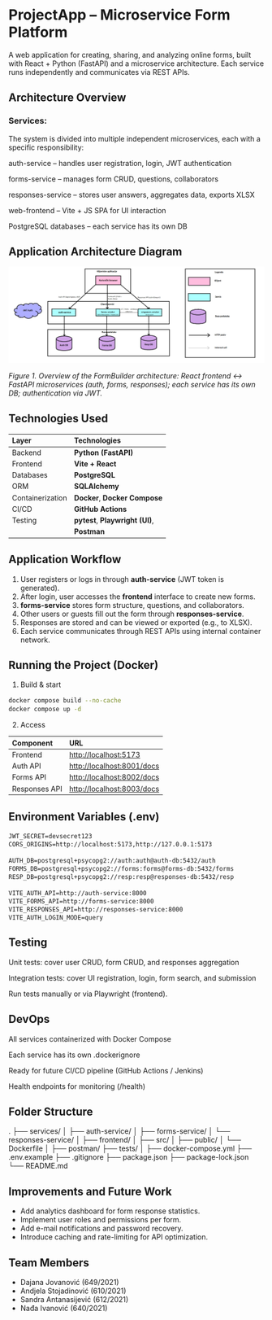 # ProjectApp – Microservice Form Platform

A web application for creating, sharing, and analyzing online forms, built with React + Python (FastAPI) and a microservice architecture.
Each service runs independently and communicates via REST APIs.

## Architecture Overview

### Services:
The system is divided into multiple independent microservices, each with a specific responsibility:

auth-service – handles user registration, login, JWT authentication

forms-service – manages form CRUD, questions, collaborators

responses-service – stores user answers, aggregates data, exports XLSX

web-frontend – Vite + JS SPA for UI interaction

PostgreSQL databases – each service has its own DB

## Application Architecture Diagram

![Application Architecture](./appDiagram.png)

*Figure 1. Overview of the FormBuilder architecture: React frontend ↔ FastAPI microservices (auth, forms, responses); each service has its own DB; authentication via JWT.*


## Technologies Used

| Layer            | Technologies                    |
| :--------------- | :------------------------------ |
| Backend          | **Python (FastAPI)**            |
| Frontend         | **Vite + React**                |
| Databases        | **PostgreSQL**                  |
| ORM              | **SQLAlchemy**                  |
| Containerization | **Docker**, **Docker Compose**  |
| CI/CD            | **GitHub Actions**              |
| Testing          | **pytest**, **Playwright (UI)**,|
|                  | **Postman**                     |

## Application Workflow

1. User registers or logs in through **auth-service** (JWT token is generated).  
2. After login, user accesses the **frontend** interface to create new forms.  
3. **forms-service** stores form structure, questions, and collaborators.  
4. Other users or guests fill out the form through **responses-service**.  
5. Responses are stored and can be viewed or exported (e.g., to XLSX).  
6. Each service communicates through REST APIs using internal container network.

## Running the Project (Docker)

1. Build & start
```bash
docker compose build --no-cache
docker compose up -d
```
2. Access

| Component     | URL                                                      |
| :------------ | :------------------------------------------------------- |
| Frontend      | [http://localhost:5173](http://localhost:5173)           |
| Auth API      | [http://localhost:8001/docs](http://localhost:8001/docs) |
| Forms API     | [http://localhost:8002/docs](http://localhost:8002/docs) |
| Responses API | [http://localhost:8003/docs](http://localhost:8003/docs) |


## Environment Variables (.env)
```env
JWT_SECRET=devsecret123
CORS_ORIGINS=http://localhost:5173,http://127.0.0.1:5173

AUTH_DB=postgresql+psycopg2://auth:auth@auth-db:5432/auth
FORMS_DB=postgresql+psycopg2://forms:forms@forms-db:5432/forms
RESP_DB=postgresql+psycopg2://resp:resp@responses-db:5432/resp

VITE_AUTH_API=http://auth-service:8000
VITE_FORMS_API=http://forms-service:8000
VITE_RESPONSES_API=http://responses-service:8000
VITE_AUTH_LOGIN_MODE=query
```
## Testing

Unit tests: cover user CRUD, form CRUD, and responses aggregation

Integration tests: cover UI registration, login, form search, and submission

Run tests manually or via Playwright (frontend).

## DevOps

All services containerized with Docker Compose

Each service has its own .dockerignore

Ready for future CI/CD pipeline (GitHub Actions / Jenkins)

Health endpoints for monitoring (/health)

## Folder Structure

.
├── services/
│   ├── auth-service/
│   ├── forms-service/
│   └── responses-service/
│
├── frontend/
│   ├── src/
│   ├── public/
│   └── Dockerfile
│
├── postman/
├── tests/
│
├── docker-compose.yml
├── .env.example
├── .gitignore
├── package.json
├── package-lock.json
└── README.md


## Improvements and Future Work

- Add analytics dashboard for form response statistics.  
- Implement user roles and permissions per form.  
- Add e-mail notifications and password recovery.  
- Introduce caching and rate-limiting for API optimization. 

## Team Members
- Dajana Jovanović (649/2021)
- Andjela Stojadinović (610/2021)
- Sandra Antanasijević (612/2021)
- Nađa Ivanović (640/2021)

